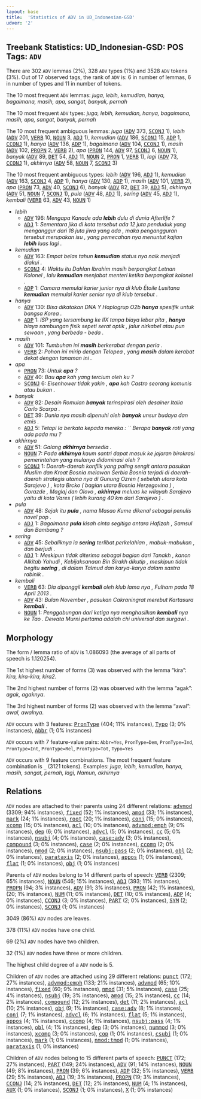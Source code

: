 ```yaml
---
layout: base
title:  'Statistics of ADV in UD_Indonesian-GSD'
udver: '2'
---
```


## Treebank Statistics: UD_Indonesian-GSD: POS Tags: `ADV`

There are 302 `ADV` lemmas (2%), 328 `ADV` types (1%) and 3528 `ADV` tokens (3%).
Out of 17 observed tags, the rank of `ADV` is: 6 in number of lemmas, 6 in number of types and 11 in number of tokens.

The 10 most frequent `ADV` lemmas: <em>juga, lebih, kemudian, hanya, bagaimana, masih, apa, sangat, banyak, pernah</em>

The 10 most frequent `ADV` types:  <em>juga, lebih, kemudian, hanya, bagaimana, masih, apa, sangat, banyak, pernah</em>

The 10 most frequent ambiguous lemmas: <em>juga</em> (<tt><a href="id_gsd-pos-ADV.html">ADV</a></tt> 373, <tt><a href="id_gsd-pos-SCONJ.html">SCONJ</a></tt> 1), <em>lebih</em> (<tt><a href="id_gsd-pos-ADV.html">ADV</a></tt> 201, <tt><a href="id_gsd-pos-VERB.html">VERB</a></tt> 10, <tt><a href="id_gsd-pos-NOUN.html">NOUN</a></tt> 3, <tt><a href="id_gsd-pos-ADJ.html">ADJ</a></tt> 1), <em>kemudian</em> (<tt><a href="id_gsd-pos-ADV.html">ADV</a></tt> 186, <tt><a href="id_gsd-pos-SCONJ.html">SCONJ</a></tt> 15, <tt><a href="id_gsd-pos-ADP.html">ADP</a></tt> 1, <tt><a href="id_gsd-pos-CCONJ.html">CCONJ</a></tt> 1), <em>hanya</em> (<tt><a href="id_gsd-pos-ADV.html">ADV</a></tt> 136, <tt><a href="id_gsd-pos-ADP.html">ADP</a></tt> 1), <em>bagaimana</em> (<tt><a href="id_gsd-pos-ADV.html">ADV</a></tt> 104, <tt><a href="id_gsd-pos-CCONJ.html">CCONJ</a></tt> 1), <em>masih</em> (<tt><a href="id_gsd-pos-ADV.html">ADV</a></tt> 102, <tt><a href="id_gsd-pos-PROPN.html">PROPN</a></tt> 2, <tt><a href="id_gsd-pos-VERB.html">VERB</a></tt> 2), <em>apa</em> (<tt><a href="id_gsd-pos-PRON.html">PRON</a></tt> 144, <tt><a href="id_gsd-pos-ADV.html">ADV</a></tt> 97, <tt><a href="id_gsd-pos-SCONJ.html">SCONJ</a></tt> 6, <tt><a href="id_gsd-pos-NOUN.html">NOUN</a></tt> 1), <em>banyak</em> (<tt><a href="id_gsd-pos-ADV.html">ADV</a></tt> 89, <tt><a href="id_gsd-pos-DET.html">DET</a></tt> 54, <tt><a href="id_gsd-pos-ADJ.html">ADJ</a></tt> 11, <tt><a href="id_gsd-pos-NOUN.html">NOUN</a></tt> 2, <tt><a href="id_gsd-pos-PRON.html">PRON</a></tt> 1, <tt><a href="id_gsd-pos-VERB.html">VERB</a></tt> 1), <em>lagi</em> (<tt><a href="id_gsd-pos-ADV.html">ADV</a></tt> 73, <tt><a href="id_gsd-pos-CCONJ.html">CCONJ</a></tt> 1), <em>akhirnya</em> (<tt><a href="id_gsd-pos-ADV.html">ADV</a></tt> 58, <tt><a href="id_gsd-pos-NOUN.html">NOUN</a></tt> 7, <tt><a href="id_gsd-pos-SCONJ.html">SCONJ</a></tt> 3)

The 10 most frequent ambiguous types:  <em>lebih</em> (<tt><a href="id_gsd-pos-ADV.html">ADV</a></tt> 196, <tt><a href="id_gsd-pos-ADJ.html">ADJ</a></tt> 1), <em>kemudian</em> (<tt><a href="id_gsd-pos-ADV.html">ADV</a></tt> 163, <tt><a href="id_gsd-pos-SCONJ.html">SCONJ</a></tt> 4, <tt><a href="id_gsd-pos-ADP.html">ADP</a></tt> 1), <em>hanya</em> (<tt><a href="id_gsd-pos-ADV.html">ADV</a></tt> 130, <tt><a href="id_gsd-pos-ADP.html">ADP</a></tt> 1), <em>masih</em> (<tt><a href="id_gsd-pos-ADV.html">ADV</a></tt> 101, <tt><a href="id_gsd-pos-VERB.html">VERB</a></tt> 2), <em>apa</em> (<tt><a href="id_gsd-pos-PRON.html">PRON</a></tt> 73, <tt><a href="id_gsd-pos-ADV.html">ADV</a></tt> 40, <tt><a href="id_gsd-pos-SCONJ.html">SCONJ</a></tt> 6), <em>banyak</em> (<tt><a href="id_gsd-pos-ADV.html">ADV</a></tt> 82, <tt><a href="id_gsd-pos-DET.html">DET</a></tt> 39, <tt><a href="id_gsd-pos-ADJ.html">ADJ</a></tt> 5), <em>akhirnya</em> (<tt><a href="id_gsd-pos-ADV.html">ADV</a></tt> 51, <tt><a href="id_gsd-pos-NOUN.html">NOUN</a></tt> 7, <tt><a href="id_gsd-pos-SCONJ.html">SCONJ</a></tt> 1), <em>pula</em> (<tt><a href="id_gsd-pos-ADV.html">ADV</a></tt> 48, <tt><a href="id_gsd-pos-ADJ.html">ADJ</a></tt> 1), <em>sering</em> (<tt><a href="id_gsd-pos-ADV.html">ADV</a></tt> 45, <tt><a href="id_gsd-pos-ADJ.html">ADJ</a></tt> 1), <em>kembali</em> (<tt><a href="id_gsd-pos-VERB.html">VERB</a></tt> 63, <tt><a href="id_gsd-pos-ADV.html">ADV</a></tt> 43, <tt><a href="id_gsd-pos-NOUN.html">NOUN</a></tt> 1)


* <em>lebih</em>
  * <tt><a href="id_gsd-pos-ADV.html">ADV</a></tt> 196: <em>Mengapa Kanade ada <b>lebih</b> dulu di dunia Afterlife ?</em>
  * <tt><a href="id_gsd-pos-ADJ.html">ADJ</a></tt> 1: <em>Sementara jika di kota tersebut ada 12 juta penduduk yang menganggur dari 18 juta jiwa yang ada , maka pengangguran tersebut merupakan isu , yang pemecahan nya menuntut kajian <b>lebih</b> luas lagi .</em>
* <em>kemudian</em>
  * <tt><a href="id_gsd-pos-ADV.html">ADV</a></tt> 163: <em>Empat belas tahun <b>kemudian</b> status nya naik menjadi diakui .</em>
  * <tt><a href="id_gsd-pos-SCONJ.html">SCONJ</a></tt> 4: <em>Waktu itu Dahlan Ibrahim masih berpangkat Letnan Kolonel , lalu <b>kemudian</b> menjabat menteri ketika berpangkat kolonel .</em>
  * <tt><a href="id_gsd-pos-ADP.html">ADP</a></tt> 1: <em>Camara memulai karier junior nya di klub Étoile Lusitana <b>kemudian</b> memulai karier senior nya di klub tersebut .</em>
* <em>hanya</em>
  * <tt><a href="id_gsd-pos-ADV.html">ADV</a></tt> 130: <em>Bisa dikatakan DNA Y Haplogrup O2b <b>hanya</b> spesifik untuk bangsa Korea .</em>
  * <tt><a href="id_gsd-pos-ADP.html">ADP</a></tt> 1: <em>ISP yang tersambung ke IIX tanpa biaya lebar pita , <b>hanya</b> biaya sambungan fisik sepeti serat optik , jalur nirkabel atau pun sewaan , yang berbeda - beda .</em>
* <em>masih</em>
  * <tt><a href="id_gsd-pos-ADV.html">ADV</a></tt> 101: <em>Tumbuhan ini <b>masih</b> berkerabat dengan peria .</em>
  * <tt><a href="id_gsd-pos-VERB.html">VERB</a></tt> 2: <em>Pohon ini mirip dengan Telopea , yang <b>masih</b> dalam kerabat dekat dengan tanaman ini .</em>
* <em>apa</em>
  * <tt><a href="id_gsd-pos-PRON.html">PRON</a></tt> 73: <em>Untuk <b>apa</b> ?</em>
  * <tt><a href="id_gsd-pos-ADV.html">ADV</a></tt> 40: <em>Bau <b>apa</b> kah yang tercium oleh ku ?</em>
  * <tt><a href="id_gsd-pos-SCONJ.html">SCONJ</a></tt> 6: <em>Eisenhower tidak yakin , <b>apa</b> kah Castro seorang komunis atau bukan .</em>
* <em>banyak</em>
  * <tt><a href="id_gsd-pos-ADV.html">ADV</a></tt> 82: <em>Desain Romulan <b>banyak</b> terinspirasi oleh desainer Italia Carlo Scarpa .</em>
  * <tt><a href="id_gsd-pos-DET.html">DET</a></tt> 39: <em>Dunia nya masih dipenuhi oleh <b>banyak</b> unsur budaya dan etnis .</em>
  * <tt><a href="id_gsd-pos-ADJ.html">ADJ</a></tt> 5: <em>Tetapi Ia berkata kepada mereka : `` Berapa <b>banyak</b> roti yang ada pada mu ?</em>
* <em>akhirnya</em>
  * <tt><a href="id_gsd-pos-ADV.html">ADV</a></tt> 51: <em>Galang <b>akhirnya</b> bersedia .</em>
  * <tt><a href="id_gsd-pos-NOUN.html">NOUN</a></tt> 7: <em>Pada <b>akhirnya</b> kaum santri dapat masuk ke jajaran birokrasi pemerintahan yang mulanya didominasi oleh ?</em>
  * <tt><a href="id_gsd-pos-SCONJ.html">SCONJ</a></tt> 1: <em>Daerah-daerah konflik yang paling sengit antara pasukan Muslim dan Kroat Bosnia melawan Serbia Bosnia terjadi di daerah-daerah strategis utama nya di Gunung Ozren ( sebelah utara kota Sarajevo ) , kota Brcko ( bagian utara Bosnia Herzegovina ) , Gorazde , Maglaj dan Olovo , <b>akhirnya</b> meluas ke wilayah Sarajevo yaitu di kota Vares ( lebih kurang 40 km dari Sarajevo ) .</em>
* <em>pula</em>
  * <tt><a href="id_gsd-pos-ADV.html">ADV</a></tt> 48: <em>Sejak itu <b>pula</b> , nama Masao Kume dikenal sebagai penulis novel pop .</em>
  * <tt><a href="id_gsd-pos-ADJ.html">ADJ</a></tt> 1: <em>Bagaimana <b>pula</b> kisah cinta segitiga antara Hafizah , Samsul dan Bambang ?</em>
* <em>sering</em>
  * <tt><a href="id_gsd-pos-ADV.html">ADV</a></tt> 45: <em>Sebaliknya ia <b>sering</b> terlibat perkelahian , mabuk-mabukan , dan berjudi .</em>
  * <tt><a href="id_gsd-pos-ADJ.html">ADJ</a></tt> 1: <em>Meskipun tidak diterima sebagai bagian dari Tanakh , kanon Alkitab Yahudi , Kebijaksanaan Bin Sirakh dikutip , meskipun tidak begitu <b>sering</b> , di dalam Talmud dan karya-karya dalam sastra rabinik .</em>
* <em>kembali</em>
  * <tt><a href="id_gsd-pos-VERB.html">VERB</a></tt> 63: <em>Dia dipanggil <b>kembali</b> oleh klub lama nya , Fulham pada 18 April 2013 .</em>
  * <tt><a href="id_gsd-pos-ADV.html">ADV</a></tt> 43: <em>Bulan November , pasukan Cakraningrat merebut Kartasura <b>kembali</b> .</em>
  * <tt><a href="id_gsd-pos-NOUN.html">NOUN</a></tt> 1: <em>Penggabungan dari ketiga nya menghasilkan <b>kembali</b> nya ke Tao . Dewata Murni pertama adalah chi universal dan surgawi .</em>

## Morphology

The form / lemma ratio of `ADV` is 1.086093 (the average of all parts of speech is 1.120254).

The 1st highest number of forms (3) was observed with the lemma “kira”: <em>kira, kira-kira, kira2</em>.

The 2nd highest number of forms (2) was observed with the lemma “agak”: <em>agak, agaknya</em>.

The 3rd highest number of forms (2) was observed with the lemma “awal”: <em>awal, awalnya</em>.

`ADV` occurs with 3 features: <tt><a href="id_gsd-feat-PronType.html">PronType</a></tt> (404; 11% instances), <tt><a href="id_gsd-feat-Typo.html">Typo</a></tt> (3; 0% instances), <tt><a href="id_gsd-feat-Abbr.html">Abbr</a></tt> (1; 0% instances)

`ADV` occurs with 7 feature-value pairs: `Abbr=Yes`, `PronType=Dem`, `PronType=Ind`, `PronType=Int`, `PronType=Rel`, `PronType=Tot`, `Typo=Yes`

`ADV` occurs with 9 feature combinations.
The most frequent feature combination is `_` (3121 tokens).
Examples: <em>juga, lebih, kemudian, hanya, masih, sangat, pernah, lagi, Namun, akhirnya</em>


## Relations

`ADV` nodes are attached to their parents using 24 different relations: <tt><a href="id_gsd-dep-advmod.html">advmod</a></tt> (3309; 94% instances), <tt><a href="id_gsd-dep-fixed.html">fixed</a></tt> (52; 1% instances), <tt><a href="id_gsd-dep-amod.html">amod</a></tt> (33; 1% instances), <tt><a href="id_gsd-dep-mark.html">mark</a></tt> (24; 1% instances), <tt><a href="id_gsd-dep-root.html">root</a></tt> (20; 1% instances), <tt><a href="id_gsd-dep-conj.html">conj</a></tt> (15; 0% instances), <tt><a href="id_gsd-dep-xcomp.html">xcomp</a></tt> (15; 0% instances), <tt><a href="id_gsd-dep-acl.html">acl</a></tt> (10; 0% instances), <tt><a href="id_gsd-dep-advmod-emph.html">advmod:emph</a></tt> (9; 0% instances), <tt><a href="id_gsd-dep-dep.html">dep</a></tt> (6; 0% instances), <tt><a href="id_gsd-dep-advcl.html">advcl</a></tt> (5; 0% instances), <tt><a href="id_gsd-dep-cc.html">cc</a></tt> (5; 0% instances), <tt><a href="id_gsd-dep-nsubj.html">nsubj</a></tt> (4; 0% instances), <tt><a href="id_gsd-dep-case-adv.html">case:adv</a></tt> (3; 0% instances), <tt><a href="id_gsd-dep-compound.html">compound</a></tt> (3; 0% instances), <tt><a href="id_gsd-dep-case.html">case</a></tt> (2; 0% instances), <tt><a href="id_gsd-dep-ccomp.html">ccomp</a></tt> (2; 0% instances), <tt><a href="id_gsd-dep-nmod.html">nmod</a></tt> (2; 0% instances), <tt><a href="id_gsd-dep-nsubj-pass.html">nsubj:pass</a></tt> (2; 0% instances), <tt><a href="id_gsd-dep-obl.html">obl</a></tt> (2; 0% instances), <tt><a href="id_gsd-dep-parataxis.html">parataxis</a></tt> (2; 0% instances), <tt><a href="id_gsd-dep-appos.html">appos</a></tt> (1; 0% instances), <tt><a href="id_gsd-dep-flat.html">flat</a></tt> (1; 0% instances), <tt><a href="id_gsd-dep-obj.html">obj</a></tt> (1; 0% instances)

Parents of `ADV` nodes belong to 14 different parts of speech: <tt><a href="id_gsd-pos-VERB.html">VERB</a></tt> (2309; 65% instances), <tt><a href="id_gsd-pos-NOUN.html">NOUN</a></tt> (546; 15% instances), <tt><a href="id_gsd-pos-ADJ.html">ADJ</a></tt> (393; 11% instances), <tt><a href="id_gsd-pos-PROPN.html">PROPN</a></tt> (94; 3% instances), <tt><a href="id_gsd-pos-ADV.html">ADV</a></tt> (91; 3% instances), <tt><a href="id_gsd-pos-PRON.html">PRON</a></tt> (42; 1% instances),  (20; 1% instances), <tt><a href="id_gsd-pos-NUM.html">NUM</a></tt> (11; 0% instances), <tt><a href="id_gsd-pos-DET.html">DET</a></tt> (10; 0% instances), <tt><a href="id_gsd-pos-ADP.html">ADP</a></tt> (4; 0% instances), <tt><a href="id_gsd-pos-CCONJ.html">CCONJ</a></tt> (3; 0% instances), <tt><a href="id_gsd-pos-PART.html">PART</a></tt> (2; 0% instances), <tt><a href="id_gsd-pos-SYM.html">SYM</a></tt> (2; 0% instances), <tt><a href="id_gsd-pos-SCONJ.html">SCONJ</a></tt> (1; 0% instances)

3049 (86%) `ADV` nodes are leaves.

378 (11%) `ADV` nodes have one child.

69 (2%) `ADV` nodes have two children.

32 (1%) `ADV` nodes have three or more children.

The highest child degree of a `ADV` node is 5.

Children of `ADV` nodes are attached using 29 different relations: <tt><a href="id_gsd-dep-punct.html">punct</a></tt> (172; 27% instances), <tt><a href="id_gsd-dep-advmod-emph.html">advmod:emph</a></tt> (133; 21% instances), <tt><a href="id_gsd-dep-advmod.html">advmod</a></tt> (65; 10% instances), <tt><a href="id_gsd-dep-fixed.html">fixed</a></tt> (60; 9% instances), <tt><a href="id_gsd-dep-nmod.html">nmod</a></tt> (31; 5% instances), <tt><a href="id_gsd-dep-case.html">case</a></tt> (25; 4% instances), <tt><a href="id_gsd-dep-nsubj.html">nsubj</a></tt> (19; 3% instances), <tt><a href="id_gsd-dep-amod.html">amod</a></tt> (15; 2% instances), <tt><a href="id_gsd-dep-cc.html">cc</a></tt> (14; 2% instances), <tt><a href="id_gsd-dep-compound.html">compound</a></tt> (12; 2% instances), <tt><a href="id_gsd-dep-det.html">det</a></tt> (11; 2% instances), <tt><a href="id_gsd-dep-acl.html">acl</a></tt> (10; 2% instances), <tt><a href="id_gsd-dep-obj.html">obj</a></tt> (9; 1% instances), <tt><a href="id_gsd-dep-case-adv.html">case:adv</a></tt> (8; 1% instances), <tt><a href="id_gsd-dep-conj.html">conj</a></tt> (7; 1% instances), <tt><a href="id_gsd-dep-advcl.html">advcl</a></tt> (6; 1% instances), <tt><a href="id_gsd-dep-flat.html">flat</a></tt> (5; 1% instances), <tt><a href="id_gsd-dep-appos.html">appos</a></tt> (4; 1% instances), <tt><a href="id_gsd-dep-ccomp.html">ccomp</a></tt> (4; 1% instances), <tt><a href="id_gsd-dep-nsubj-pass.html">nsubj:pass</a></tt> (4; 1% instances), <tt><a href="id_gsd-dep-obl.html">obl</a></tt> (4; 1% instances), <tt><a href="id_gsd-dep-dep.html">dep</a></tt> (3; 0% instances), <tt><a href="id_gsd-dep-nummod.html">nummod</a></tt> (3; 0% instances), <tt><a href="id_gsd-dep-xcomp.html">xcomp</a></tt> (3; 0% instances), <tt><a href="id_gsd-dep-cop.html">cop</a></tt> (1; 0% instances), <tt><a href="id_gsd-dep-csubj.html">csubj</a></tt> (1; 0% instances), <tt><a href="id_gsd-dep-mark.html">mark</a></tt> (1; 0% instances), <tt><a href="id_gsd-dep-nmod-tmod.html">nmod:tmod</a></tt> (1; 0% instances), <tt><a href="id_gsd-dep-parataxis.html">parataxis</a></tt> (1; 0% instances)

Children of `ADV` nodes belong to 15 different parts of speech: <tt><a href="id_gsd-pos-PUNCT.html">PUNCT</a></tt> (172; 27% instances), <tt><a href="id_gsd-pos-PART.html">PART</a></tt> (149; 24% instances), <tt><a href="id_gsd-pos-ADV.html">ADV</a></tt> (91; 14% instances), <tt><a href="id_gsd-pos-NOUN.html">NOUN</a></tt> (49; 8% instances), <tt><a href="id_gsd-pos-PRON.html">PRON</a></tt> (39; 6% instances), <tt><a href="id_gsd-pos-ADP.html">ADP</a></tt> (32; 5% instances), <tt><a href="id_gsd-pos-VERB.html">VERB</a></tt> (29; 5% instances), <tt><a href="id_gsd-pos-ADJ.html">ADJ</a></tt> (19; 3% instances), <tt><a href="id_gsd-pos-PROPN.html">PROPN</a></tt> (19; 3% instances), <tt><a href="id_gsd-pos-CCONJ.html">CCONJ</a></tt> (14; 2% instances), <tt><a href="id_gsd-pos-DET.html">DET</a></tt> (12; 2% instances), <tt><a href="id_gsd-pos-NUM.html">NUM</a></tt> (4; 1% instances), <tt><a href="id_gsd-pos-AUX.html">AUX</a></tt> (1; 0% instances), <tt><a href="id_gsd-pos-SCONJ.html">SCONJ</a></tt> (1; 0% instances), <tt><a href="id_gsd-pos-X.html">X</a></tt> (1; 0% instances)

